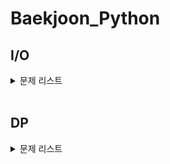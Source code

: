 # Baekjoon_Python

## I/O
<details>
    <summary> 문제 리스트</summary>
<br>
    
- [X] [2557](https://github.com/cyl0424/baeckjoon_python/blob/main/IO/2557.py) (2022.02.21)
- [X] [1000](https://github.com/cyl0424/baeckjoon_python/blob/main/IO/1000.py) (2022.02.21)
- [X] [2558](https://github.com/cyl0424/baeckjoon_python/blob/main/IO/2558.py) (2022.02.22)
- [X] [10950](https://github.com/cyl0424/baeckjoon_python/blob/main/IO/10950.py) (2022.02.22)
- [X] [10951](https://github.com/cyl0424/baeckjoon_python/blob/main/IO/10951.py) (2022.02.22)
- [X] [10952](https://github.com/cyl0424/baeckjoon_python/blob/main/IO/10952.py) (2022.02.22)
- [X] [10953](https://github.com/cyl0424/baeckjoon_python/blob/main/IO/10953.py) (2022.02.22)
- [X] [11021](https://github.com/cyl0424/baeckjoon_python/blob/main/IO/11021.py) (2022.02.22)
- [X] [11022](https://github.com/cyl0424/baeckjoon_python/blob/main/IO/11022.py) (2022.02.22)
- [X] [11718](https://github.com/cyl0424/baeckjoon_python/blob/main/IO/11718.py) (2022.02.22)
- [X] [11719](https://github.com/cyl0424/baeckjoon_python/blob/main/IO/11719.py) (2022.02.22)
- [X] [11720](https://github.com/cyl0424/baeckjoon_python/blob/main/IO/11720.py) (2022.02.22)
- [X] [11721](https://github.com/cyl0424/baeckjoon_python/blob/main/IO/11721.py) (2022.02.22)
- [X] [2741](https://github.com/cyl0424/baeckjoon_python/blob/main/IO/2741.py) (2022.02.24)
- [X] [2742](https://github.com/cyl0424/baeckjoon_python/blob/main/IO/2742.py) (2022.02.24)
- [X] [2739](https://github.com/cyl0424/baeckjoon_python/blob/main/IO/2739.py) (2022.02.24)
- [X] [1924](https://github.com/cyl0424/baeckjoon_python/blob/main/IO/1924.py) (2022.02.24)
- [X] [8393](https://github.com/cyl0424/baeckjoon_python/blob/main/IO/8393.py) (2022.02.24)
- [X] [10818](https://github.com/cyl0424/baeckjoon_python/blob/main/IO/10818.py) (2022.02.24)
- [X] [2438](https://github.com/cyl0424/baeckjoon_python/blob/main/IO/2438.py) (2022.02.26)
- [X] [2439](https://github.com/cyl0424/baeckjoon_python/blob/main/IO/2439.py) (2022.02.26)
- [X] [2440](https://github.com/cyl0424/baeckjoon_python/blob/main/IO/2440.py) (2022.02.26)
- [X] [2441](https://github.com/cyl0424/baeckjoon_python/blob/main/IO/2441.py) (2022.02.26)
- [X] [2442](https://github.com/cyl0424/baeckjoon_python/blob/main/IO/2442.py) (2022.02.26)
- [X] [2445](https://github.com/cyl0424/baeckjoon_python/blob/main/IO/2445.py) (2022.02.26)
- [X] [2522](https://github.com/cyl0424/baeckjoon_python/blob/main/IO/2522.py) (2022.02.27)
- [X] [2446](https://github.com/cyl0424/baeckjoon_python/blob/main/IO/2446.py) (2022.02.27)
- [X] [10991](https://github.com/cyl0424/baeckjoon_python/blob/main/IO/10991.py) (2022.03.01)
- [X] [10992](https://github.com/cyl0424/baeckjoon_python/blob/main/IO/10992.py) (2022.03.01)
</details>



<br>

## DP
<details>
    <summary> 문제 리스트</summary>
    <br>
  
- [ ] [1463](https://www.acmicpc.net/problem/1463)
- [ ] [11726](https://www.acmicpc.net/problem/11726)
- [ ] [11727](https://www.acmicpc.net/problem/11727)
- [ ] [9095](https://www.acmicpc.net/problem/9095)
- [ ] [10844](https://www.acmicpc.net/problem/10844)
- [ ] [11057](https://www.acmicpc.net/problem/11057/)
- [ ] [2193](https://www.acmicpc.net/problem/2193)
- [ ] [9465](https://www.acmicpc.net/problem/9465)
- [ ] [2156](https://www.acmicpc.net/problem/8156)
- [ ] [11053](https://www.acmicpc.net/problem/11053)
- [ ] [11055](https://www.acmicpc.net/problem/11055)
- [ ] [11722](https://www.acmicpc.net/problem/11722)
- [ ] [11054](https://www.acmicpc.net/problem/11054)
- [ ] [1912](https://www.acmicpc.net/problem/1912)
- [ ] [2579](https://www.acmicpc.net/problem/2579)
- [ ] [1699](https://www.acmicpc.net/problem/1699)
- [ ] [2133](https://www.acmicpc.net/problem/2133)
- [ ] [9461](https://www.acmicpc.net/problem/9461)
- [ ] [2225](https://www.acmicpc.net/problem/2225)
- [ ] [2011](https://www.acmicpc.net/problem/2011)
- [ ] [11052](https://www.acmicpc.net/problem/11052)
  </details>
